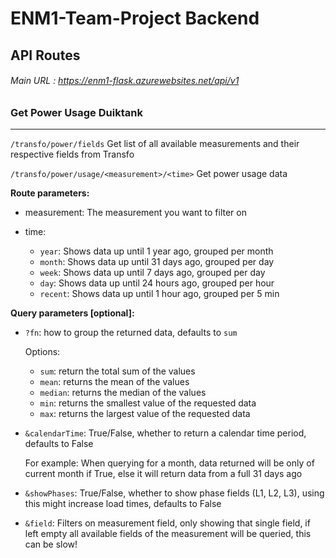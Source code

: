 # ENM1-Team-Project Backend

## API Routes

###### Main URL : https://enm1-flask.azurewebsites.net/api/v1

### Get Power Usage Duiktank

---

`/transfo/power/fields` Get list of all available measurements and their respective fields from Transfo

`/transfo/power/usage/<measurement>/<time>` Get power usage data

**Route parameters:**

- measurement: The measurement you want to filter on

- time:
  - `year`: Shows data up until 1 year ago, grouped per month
  - `month`: Shows data up until 31 days ago, grouped per day
  - `week`: Shows data up until 7 days ago, grouped per day
  - `day`: Shows data up until 24 hours ago, grouped per hour
  - `recent`: Shows data up until 1 hour ago, grouped per 5 min

**Query parameters [optional]:**

- `?fn`: how to group the returned data, defaults to `sum`

     Options:
  - `sum`: return the total sum of the values
  - `mean`: returns the mean of the values
  - `median`: returns the median of the values
  - `min`: returns the smallest value of the requested data
  - `max`: returns the largest value of the requested data

- `&calendarTime`: True/False, whether to return a calendar time period, defaults to False

   For example: When querying for a month, data returned will be only of current month if True, else it will return data from a full 31 days ago
   
- `&showPhases`: True/False, whether to show phase fields (L1, L2, L3), using this might increase load times, defaults to False
- `&field`: Filters on measurement field, only showing that single field, if left empty all available fields of the measurement will be queried, this can be slow!
